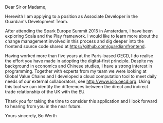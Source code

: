 Dear Sir or Madame,

Herewith I am applying to a position as Associate Developer in the Guardian's Development Team.

After attending the Spark Europe Summit 2015 in Amsterdam, I have been exploring Scala and the Play framework. I would like to learn more about the change management involved in this process and dig deeper into the frontend source code shared at https://github.com/guardian/frontend.

Having worked more than five years at the Paris-based OECD, I do realise the effort you have made in adopting the digital-first principle. Despite my background in economics and Chinese studies, I have a strong interest in programming. Together with experts from my team we were looking at Global Value Chains and I developed a cloud computation tool to meet daily needs of our external collaborators, see http://www.icio.oecd.org. Using this tool we can identify the differences between the direct and indirect trade relationship of the UK with the EU.

Thank you for taking the time to consider this application and I look forward to hearing from you in the near future.

Yours sincerely,
Bo Werth